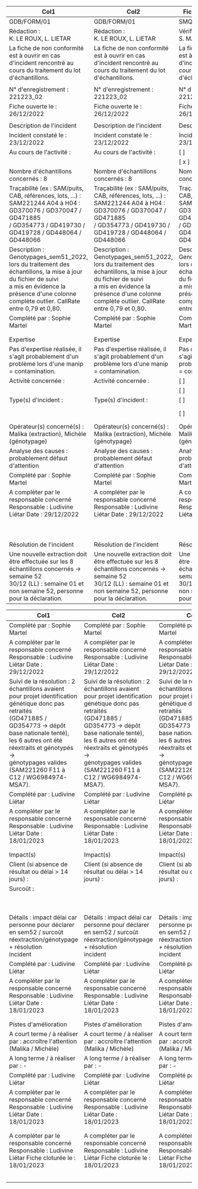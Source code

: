 |Col1|Col2|Fiche de non conformité|Col4|Col5|Col6|Col7|Version 2.0|Col9|Col10|
|---|---|---|---|---|---|---|---|---|---|
|GDB/FORM/01|GDB/FORM/01|SMQ|SMQ|SMQ|SMQ|SMQ|06/10/2022|06/10/2022|06/10/2022|
|Rédaction :<br>K. LE ROUX, L. LIETAR|Rédaction :<br>K. LE ROUX, L. LIETAR|Vérification :<br>S. MARTEL, S. MERLIN|Vérification :<br>S. MARTEL, S. MERLIN|Vérification :<br>S. MARTEL, S. MERLIN|Vérification :<br>S. MARTEL, S. MERLIN|Vérification :<br>S. MARTEL, S. MERLIN|Approbation :<br>L. LIETAR|Approbation :<br>L. LIETAR|Approbation :<br>L. LIETAR|
|La fiche de non conformité est à ouvrir en cas d'incident rencontré au cours du traitement du lot<br>d'échantillons.|La fiche de non conformité est à ouvrir en cas d'incident rencontré au cours du traitement du lot<br>d'échantillons.|La fiche de non conformité est à ouvrir en cas d'incident rencontré au cours du traitement du lot<br>d'échantillons.|La fiche de non conformité est à ouvrir en cas d'incident rencontré au cours du traitement du lot<br>d'échantillons.|La fiche de non conformité est à ouvrir en cas d'incident rencontré au cours du traitement du lot<br>d'échantillons.|La fiche de non conformité est à ouvrir en cas d'incident rencontré au cours du traitement du lot<br>d'échantillons.|La fiche de non conformité est à ouvrir en cas d'incident rencontré au cours du traitement du lot<br>d'échantillons.|La fiche de non conformité est à ouvrir en cas d'incident rencontré au cours du traitement du lot<br>d'échantillons.|La fiche de non conformité est à ouvrir en cas d'incident rencontré au cours du traitement du lot<br>d'échantillons.|La fiche de non conformité est à ouvrir en cas d'incident rencontré au cours du traitement du lot<br>d'échantillons.|
|||||||||||
|N° d'enregistrement : 221223_02|N° d'enregistrement : 221223_02|N° d'enregistrement : 221223_02|N° d'enregistrement : 221223_02|N° d'enregistrement : 221223_02|N° d'enregistrement : 221223_02|N° d'enregistrement : 221223_02|N° d'enregistrement : 221223_02|N° d'enregistrement : 221223_02|N° d'enregistrement : 221223_02|
|Fiche ouverte le : 26/12/2022|Fiche ouverte le : 26/12/2022|Fiche ouverte le : 26/12/2022|Fiche ouverte le : 26/12/2022|Fiche ouverte le : 26/12/2022|Fiche ouverte le : 26/12/2022|Fiche ouverte le : 26/12/2022|Fiche ouverte le : 26/12/2022|Fiche ouverte le : 26/12/2022|Fiche ouverte le : 26/12/2022|
|||||||||||
|Description de l'incident|Description de l'incident|Description de l'incident|Description de l'incident|Description de l'incident|Description de l'incident|Description de l'incident|Description de l'incident|Description de l'incident|Description de l'incident|
|Incident constaté le : 23/12/2022|Incident constaté le : 23/12/2022|Incident constaté le : 23/12/2022|Incident constaté le : 23/12/2022|Incident constaté le : 23/12/2022|Incident constaté le : 23/12/2022|Incident constaté le : 23/12/2022|Incident constaté le : 23/12/2022|Incident constaté le : 23/12/2022|Incident constaté le : 23/12/2022|
|Au cours de l'activité :|Au cours de l'activité :|[ ]|Traitement des prélèvements|Traitement des prélèvements|Traitement des prélèvements|[ ]|Extraction|[ ]|Génotypage|
|||[ x ]|Analyse|[ ]|Autre : ...............................................................|Autre : ...............................................................|Autre : ...............................................................|Autre : ...............................................................|Autre : ...............................................................|
|Nombre d'échantillons concernés : 8|Nombre d'échantillons concernés : 8|Nombre d'échantillons concernés : 8|Nombre d'échantillons concernés : 8|Nombre d'échantillons concernés : 8|Nombre d'échantillons concernés : 8|Nombre d'échantillons concernés : 8|Nombre d'échantillons concernés : 8|Nombre d'échantillons concernés : 8|Nombre d'échantillons concernés : 8|
|Traçabilité (ex : SAM/puits, CAB, références, lots, ...) : SAM221244 A04 à H04 : GD370076 / GD370047 / GD471885<br>/ GD354773 / GD419730 / GD419728 / GD448064 / GD448066|Traçabilité (ex : SAM/puits, CAB, références, lots, ...) : SAM221244 A04 à H04 : GD370076 / GD370047 / GD471885<br>/ GD354773 / GD419730 / GD419728 / GD448064 / GD448066|Traçabilité (ex : SAM/puits, CAB, références, lots, ...) : SAM221244 A04 à H04 : GD370076 / GD370047 / GD471885<br>/ GD354773 / GD419730 / GD419728 / GD448064 / GD448066|Traçabilité (ex : SAM/puits, CAB, références, lots, ...) : SAM221244 A04 à H04 : GD370076 / GD370047 / GD471885<br>/ GD354773 / GD419730 / GD419728 / GD448064 / GD448066|Traçabilité (ex : SAM/puits, CAB, références, lots, ...) : SAM221244 A04 à H04 : GD370076 / GD370047 / GD471885<br>/ GD354773 / GD419730 / GD419728 / GD448064 / GD448066|Traçabilité (ex : SAM/puits, CAB, références, lots, ...) : SAM221244 A04 à H04 : GD370076 / GD370047 / GD471885<br>/ GD354773 / GD419730 / GD419728 / GD448064 / GD448066|Traçabilité (ex : SAM/puits, CAB, références, lots, ...) : SAM221244 A04 à H04 : GD370076 / GD370047 / GD471885<br>/ GD354773 / GD419730 / GD419728 / GD448064 / GD448066|Traçabilité (ex : SAM/puits, CAB, références, lots, ...) : SAM221244 A04 à H04 : GD370076 / GD370047 / GD471885<br>/ GD354773 / GD419730 / GD419728 / GD448064 / GD448066|Traçabilité (ex : SAM/puits, CAB, références, lots, ...) : SAM221244 A04 à H04 : GD370076 / GD370047 / GD471885<br>/ GD354773 / GD419730 / GD419728 / GD448064 / GD448066|Traçabilité (ex : SAM/puits, CAB, références, lots, ...) : SAM221244 A04 à H04 : GD370076 / GD370047 / GD471885<br>/ GD354773 / GD419730 / GD419728 / GD448064 / GD448066|
|Description : Genotypages_sem51_2022, lors du traitement des échantillons, la mise à jour du fichier de suivi<br>a mis en évidence la présence d'une colonne complète outlier. CallRate entre 0,79 et 0,80.|Description : Genotypages_sem51_2022, lors du traitement des échantillons, la mise à jour du fichier de suivi<br>a mis en évidence la présence d'une colonne complète outlier. CallRate entre 0,79 et 0,80.|Description : Genotypages_sem51_2022, lors du traitement des échantillons, la mise à jour du fichier de suivi<br>a mis en évidence la présence d'une colonne complète outlier. CallRate entre 0,79 et 0,80.|Description : Genotypages_sem51_2022, lors du traitement des échantillons, la mise à jour du fichier de suivi<br>a mis en évidence la présence d'une colonne complète outlier. CallRate entre 0,79 et 0,80.|Description : Genotypages_sem51_2022, lors du traitement des échantillons, la mise à jour du fichier de suivi<br>a mis en évidence la présence d'une colonne complète outlier. CallRate entre 0,79 et 0,80.|Description : Genotypages_sem51_2022, lors du traitement des échantillons, la mise à jour du fichier de suivi<br>a mis en évidence la présence d'une colonne complète outlier. CallRate entre 0,79 et 0,80.|Description : Genotypages_sem51_2022, lors du traitement des échantillons, la mise à jour du fichier de suivi<br>a mis en évidence la présence d'une colonne complète outlier. CallRate entre 0,79 et 0,80.|Description : Genotypages_sem51_2022, lors du traitement des échantillons, la mise à jour du fichier de suivi<br>a mis en évidence la présence d'une colonne complète outlier. CallRate entre 0,79 et 0,80.|Description : Genotypages_sem51_2022, lors du traitement des échantillons, la mise à jour du fichier de suivi<br>a mis en évidence la présence d'une colonne complète outlier. CallRate entre 0,79 et 0,80.|Description : Genotypages_sem51_2022, lors du traitement des échantillons, la mise à jour du fichier de suivi<br>a mis en évidence la présence d'une colonne complète outlier. CallRate entre 0,79 et 0,80.|
|Complété par : Sophie Martel|Complété par : Sophie Martel|Complété par : Sophie Martel|Complété par : Sophie Martel|Complété par : Sophie Martel|Complété par : Sophie Martel|Date : 26/12/2022|Date : 26/12/2022|Date : 26/12/2022|Date : 26/12/2022|
|||||||||||
|||||||||||
|Expertise|Expertise|Expertise|Expertise|Expertise|Expertise|Expertise|Expertise|Expertise|Expertise|
|Pas d'expertise réalisée, il s'agit probablement d'un problème lors d'une manip = contamination.|Pas d'expertise réalisée, il s'agit probablement d'un problème lors d'une manip = contamination.|Pas d'expertise réalisée, il s'agit probablement d'un problème lors d'une manip = contamination.|Pas d'expertise réalisée, il s'agit probablement d'un problème lors d'une manip = contamination.|Pas d'expertise réalisée, il s'agit probablement d'un problème lors d'une manip = contamination.|Pas d'expertise réalisée, il s'agit probablement d'un problème lors d'une manip = contamination.|Pas d'expertise réalisée, il s'agit probablement d'un problème lors d'une manip = contamination.|Pas d'expertise réalisée, il s'agit probablement d'un problème lors d'une manip = contamination.|Pas d'expertise réalisée, il s'agit probablement d'un problème lors d'une manip = contamination.|Pas d'expertise réalisée, il s'agit probablement d'un problème lors d'une manip = contamination.|
|Activité concernée :|Activité concernée :|[ ]|Traitement des prélèvements|Traitement des prélèvements|Traitement des prélèvements|[ x ]|Extraction|[ x ]|Génotypage|
|||[ ]|Analyse|[ ]|Autre : ...............................................................|Autre : ...............................................................|Autre : ...............................................................|Autre : ...............................................................|Autre : ...............................................................|
|Type(s) d'incident :|Type(s) d'incident :|[ ]|Equipement|[ ]|Fournisseur|[ ]|Echantillons|[ x ]|Manipulation|
|||[ ]|Autre : ............................................................................................|Autre : ............................................................................................|Autre : ............................................................................................|Autre : ............................................................................................|Autre : ............................................................................................|Autre : ............................................................................................|Autre : ............................................................................................|
|Opérateur(s) concerné(s) : Malika (extraction), Michèle (génotypage)|Opérateur(s) concerné(s) : Malika (extraction), Michèle (génotypage)|Opérateur(s) concerné(s) : Malika (extraction), Michèle (génotypage)|Opérateur(s) concerné(s) : Malika (extraction), Michèle (génotypage)|Opérateur(s) concerné(s) : Malika (extraction), Michèle (génotypage)|Opérateur(s) concerné(s) : Malika (extraction), Michèle (génotypage)|Opérateur(s) concerné(s) : Malika (extraction), Michèle (génotypage)|Opérateur(s) concerné(s) : Malika (extraction), Michèle (génotypage)|Opérateur(s) concerné(s) : Malika (extraction), Michèle (génotypage)|Opérateur(s) concerné(s) : Malika (extraction), Michèle (génotypage)|
|Analyse des causes : probablement défaut d'attention|Analyse des causes : probablement défaut d'attention|Analyse des causes : probablement défaut d'attention|Analyse des causes : probablement défaut d'attention|Analyse des causes : probablement défaut d'attention|Analyse des causes : probablement défaut d'attention|Analyse des causes : probablement défaut d'attention|Analyse des causes : probablement défaut d'attention|Analyse des causes : probablement défaut d'attention|Analyse des causes : probablement défaut d'attention|
|Complété par : Sophie Martel|Complété par : Sophie Martel|Complété par : Sophie Martel|Complété par : Sophie Martel|Complété par : Sophie Martel|Complété par : Sophie Martel|Date : 26/12/2022|Date : 26/12/2022|Date : 26/12/2022|Date : 26/12/2022|
|A compléter par le responsable concerné<br>Responsable : Ludivine Liétar Date : 29/12/2022|A compléter par le responsable concerné<br>Responsable : Ludivine Liétar Date : 29/12/2022|A compléter par le responsable concerné<br>Responsable : Ludivine Liétar Date : 29/12/2022|A compléter par le responsable concerné<br>Responsable : Ludivine Liétar Date : 29/12/2022|A compléter par le responsable concerné<br>Responsable : Ludivine Liétar Date : 29/12/2022|A compléter par le responsable concerné<br>Responsable : Ludivine Liétar Date : 29/12/2022|A compléter par le responsable concerné<br>Responsable : Ludivine Liétar Date : 29/12/2022|A compléter par le responsable concerné<br>Responsable : Ludivine Liétar Date : 29/12/2022|A compléter par le responsable concerné<br>Responsable : Ludivine Liétar Date : 29/12/2022|A compléter par le responsable concerné<br>Responsable : Ludivine Liétar Date : 29/12/2022|
|||||||||||
||||||||||1/2|
|||||||||||
|||||||||||
|||||||||||
|||||||||||
|Résolution de l'incident|Résolution de l'incident|Résolution de l'incident|Résolution de l'incident|Résolution de l'incident|Résolution de l'incident|Résolution de l'incident|Résolution de l'incident|Résolution de l'incident|Résolution de l'incident|
|Une nouvelle extraction doit être effectuée sur les 8 échantillons concernés -> semaine 52<br>30/12 (LL) : semaine 01 et non semaine 52, personne pour la déclaration.|Une nouvelle extraction doit être effectuée sur les 8 échantillons concernés -> semaine 52<br>30/12 (LL) : semaine 01 et non semaine 52, personne pour la déclaration.|Une nouvelle extraction doit être effectuée sur les 8 échantillons concernés -> semaine 52<br>30/12 (LL) : semaine 01 et non semaine 52, personne pour la déclaration.|Une nouvelle extraction doit être effectuée sur les 8 échantillons concernés -> semaine 52<br>30/12 (LL) : semaine 01 et non semaine 52, personne pour la déclaration.|Une nouvelle extraction doit être effectuée sur les 8 échantillons concernés -> semaine 52<br>30/12 (LL) : semaine 01 et non semaine 52, personne pour la déclaration.|Une nouvelle extraction doit être effectuée sur les 8 échantillons concernés -> semaine 52<br>30/12 (LL) : semaine 01 et non semaine 52, personne pour la déclaration.|Une nouvelle extraction doit être effectuée sur les 8 échantillons concernés -> semaine 52<br>30/12 (LL) : semaine 01 et non semaine 52, personne pour la déclaration.|Une nouvelle extraction doit être effectuée sur les 8 échantillons concernés -> semaine 52<br>30/12 (LL) : semaine 01 et non semaine 52, personne pour la déclaration.|Une nouvelle extraction doit être effectuée sur les 8 échantillons concernés -> semaine 52<br>30/12 (LL) : semaine 01 et non semaine 52, personne pour la déclaration.|Une nouvelle extraction doit être effectuée sur les 8 échantillons concernés -> semaine 52<br>30/12 (LL) : semaine 01 et non semaine 52, personne pour la déclaration.|

|Col1|Col2|Col3|Col4|Col5|Col6|Col7|Col8|Col9|Col10|
|---|---|---|---|---|---|---|---|---|---|
|Complété par : Sophie Martel|Complété par : Sophie Martel|Complété par : Sophie Martel|Complété par : Sophie Martel|Complété par : Sophie Martel|Complété par : Sophie Martel|Date : 26/12/2022|Date : 26/12/2022|Date : 26/12/2022|Date : 26/12/2022|
|A compléter par le responsable concerné<br>Responsable : Ludivine Liétar Date : 29/12/2022|A compléter par le responsable concerné<br>Responsable : Ludivine Liétar Date : 29/12/2022|A compléter par le responsable concerné<br>Responsable : Ludivine Liétar Date : 29/12/2022|A compléter par le responsable concerné<br>Responsable : Ludivine Liétar Date : 29/12/2022|A compléter par le responsable concerné<br>Responsable : Ludivine Liétar Date : 29/12/2022|A compléter par le responsable concerné<br>Responsable : Ludivine Liétar Date : 29/12/2022|A compléter par le responsable concerné<br>Responsable : Ludivine Liétar Date : 29/12/2022|A compléter par le responsable concerné<br>Responsable : Ludivine Liétar Date : 29/12/2022|A compléter par le responsable concerné<br>Responsable : Ludivine Liétar Date : 29/12/2022|A compléter par le responsable concerné<br>Responsable : Ludivine Liétar Date : 29/12/2022|
|Suivi de la résolution : 2 échantillons avaient pour projet identification génétique donc pas retraités<br>(GD471885 / GD354773 -> dépôt base nationale tenté), les 6 autres ont été réextraits et génotypés -><br>génotypages valides (SAM221260 F11 à C12 / WG6984974-MSA7).|Suivi de la résolution : 2 échantillons avaient pour projet identification génétique donc pas retraités<br>(GD471885 / GD354773 -> dépôt base nationale tenté), les 6 autres ont été réextraits et génotypés -><br>génotypages valides (SAM221260 F11 à C12 / WG6984974-MSA7).|Suivi de la résolution : 2 échantillons avaient pour projet identification génétique donc pas retraités<br>(GD471885 / GD354773 -> dépôt base nationale tenté), les 6 autres ont été réextraits et génotypés -><br>génotypages valides (SAM221260 F11 à C12 / WG6984974-MSA7).|Suivi de la résolution : 2 échantillons avaient pour projet identification génétique donc pas retraités<br>(GD471885 / GD354773 -> dépôt base nationale tenté), les 6 autres ont été réextraits et génotypés -><br>génotypages valides (SAM221260 F11 à C12 / WG6984974-MSA7).|Suivi de la résolution : 2 échantillons avaient pour projet identification génétique donc pas retraités<br>(GD471885 / GD354773 -> dépôt base nationale tenté), les 6 autres ont été réextraits et génotypés -><br>génotypages valides (SAM221260 F11 à C12 / WG6984974-MSA7).|Suivi de la résolution : 2 échantillons avaient pour projet identification génétique donc pas retraités<br>(GD471885 / GD354773 -> dépôt base nationale tenté), les 6 autres ont été réextraits et génotypés -><br>génotypages valides (SAM221260 F11 à C12 / WG6984974-MSA7).|Suivi de la résolution : 2 échantillons avaient pour projet identification génétique donc pas retraités<br>(GD471885 / GD354773 -> dépôt base nationale tenté), les 6 autres ont été réextraits et génotypés -><br>génotypages valides (SAM221260 F11 à C12 / WG6984974-MSA7).|Suivi de la résolution : 2 échantillons avaient pour projet identification génétique donc pas retraités<br>(GD471885 / GD354773 -> dépôt base nationale tenté), les 6 autres ont été réextraits et génotypés -><br>génotypages valides (SAM221260 F11 à C12 / WG6984974-MSA7).|Suivi de la résolution : 2 échantillons avaient pour projet identification génétique donc pas retraités<br>(GD471885 / GD354773 -> dépôt base nationale tenté), les 6 autres ont été réextraits et génotypés -><br>génotypages valides (SAM221260 F11 à C12 / WG6984974-MSA7).|Suivi de la résolution : 2 échantillons avaient pour projet identification génétique donc pas retraités<br>(GD471885 / GD354773 -> dépôt base nationale tenté), les 6 autres ont été réextraits et génotypés -><br>génotypages valides (SAM221260 F11 à C12 / WG6984974-MSA7).|
|Complété par : Ludivine Liétar|Complété par : Ludivine Liétar|Complété par : Ludivine Liétar|Complété par : Ludivine Liétar|Complété par : Ludivine Liétar|Complété par : Ludivine Liétar|Date : 18/01/2023|Date : 18/01/2023|Date : 18/01/2023|Date : 18/01/2023|
|A compléter par le responsable concerné<br>Responsable : Ludivine Liétar Date : 18/01/2023|A compléter par le responsable concerné<br>Responsable : Ludivine Liétar Date : 18/01/2023|A compléter par le responsable concerné<br>Responsable : Ludivine Liétar Date : 18/01/2023|A compléter par le responsable concerné<br>Responsable : Ludivine Liétar Date : 18/01/2023|A compléter par le responsable concerné<br>Responsable : Ludivine Liétar Date : 18/01/2023|A compléter par le responsable concerné<br>Responsable : Ludivine Liétar Date : 18/01/2023|A compléter par le responsable concerné<br>Responsable : Ludivine Liétar Date : 18/01/2023|A compléter par le responsable concerné<br>Responsable : Ludivine Liétar Date : 18/01/2023|A compléter par le responsable concerné<br>Responsable : Ludivine Liétar Date : 18/01/2023|A compléter par le responsable concerné<br>Responsable : Ludivine Liétar Date : 18/01/2023|
|||||||||||
|||||||||||
|Impact(s)|Impact(s)|Impact(s)|Impact(s)|Impact(s)|Impact(s)|Impact(s)|Impact(s)|Impact(s)|Impact(s)|
|Client (si absence de résultat ou délai > 14 jours) :|Client (si absence de résultat ou délai > 14 jours) :|Client (si absence de résultat ou délai > 14 jours) :|Client (si absence de résultat ou délai > 14 jours) :|[ ]|Non|[ x ]|Oui|||
|Surcoût :||||[ ]|Non|[ x ]|Consommables|Consommables||
|||||||[ x ]|Opérateur|||
|||||||[ ]|Autre|||
|Détails : impact délai car personne pour déclarer en sem52 / surcoût réextraction/génotypage + résolution<br>incident|Détails : impact délai car personne pour déclarer en sem52 / surcoût réextraction/génotypage + résolution<br>incident|Détails : impact délai car personne pour déclarer en sem52 / surcoût réextraction/génotypage + résolution<br>incident|Détails : impact délai car personne pour déclarer en sem52 / surcoût réextraction/génotypage + résolution<br>incident|Détails : impact délai car personne pour déclarer en sem52 / surcoût réextraction/génotypage + résolution<br>incident|Détails : impact délai car personne pour déclarer en sem52 / surcoût réextraction/génotypage + résolution<br>incident|Détails : impact délai car personne pour déclarer en sem52 / surcoût réextraction/génotypage + résolution<br>incident|Détails : impact délai car personne pour déclarer en sem52 / surcoût réextraction/génotypage + résolution<br>incident|Détails : impact délai car personne pour déclarer en sem52 / surcoût réextraction/génotypage + résolution<br>incident|Détails : impact délai car personne pour déclarer en sem52 / surcoût réextraction/génotypage + résolution<br>incident|
|Complété par : Ludivine Liétar|Complété par : Ludivine Liétar|Complété par : Ludivine Liétar|Complété par : Ludivine Liétar|Complété par : Ludivine Liétar|Complété par : Ludivine Liétar|Date : 29/12/2022|Date : 29/12/2022|Date : 29/12/2022|Date : 29/12/2022|
|A compléter par le responsable concerné<br>Responsable : Ludivine Liétar Date : 18/01/2023|A compléter par le responsable concerné<br>Responsable : Ludivine Liétar Date : 18/01/2023|A compléter par le responsable concerné<br>Responsable : Ludivine Liétar Date : 18/01/2023|A compléter par le responsable concerné<br>Responsable : Ludivine Liétar Date : 18/01/2023|A compléter par le responsable concerné<br>Responsable : Ludivine Liétar Date : 18/01/2023|A compléter par le responsable concerné<br>Responsable : Ludivine Liétar Date : 18/01/2023|A compléter par le responsable concerné<br>Responsable : Ludivine Liétar Date : 18/01/2023|A compléter par le responsable concerné<br>Responsable : Ludivine Liétar Date : 18/01/2023|A compléter par le responsable concerné<br>Responsable : Ludivine Liétar Date : 18/01/2023|A compléter par le responsable concerné<br>Responsable : Ludivine Liétar Date : 18/01/2023|
|||||||||||
|||||||||||
|Pistes d'amélioration|Pistes d'amélioration|Pistes d'amélioration|Pistes d'amélioration|Pistes d'amélioration|Pistes d'amélioration|Pistes d'amélioration|Pistes d'amélioration|Pistes d'amélioration|Pistes d'amélioration|
|A court terme / à réaliser par : accroître l'attention (Malika / Michèle)|A court terme / à réaliser par : accroître l'attention (Malika / Michèle)|A court terme / à réaliser par : accroître l'attention (Malika / Michèle)|A court terme / à réaliser par : accroître l'attention (Malika / Michèle)|A court terme / à réaliser par : accroître l'attention (Malika / Michèle)|A court terme / à réaliser par : accroître l'attention (Malika / Michèle)|A court terme / à réaliser par : accroître l'attention (Malika / Michèle)|A court terme / à réaliser par : accroître l'attention (Malika / Michèle)|A court terme / à réaliser par : accroître l'attention (Malika / Michèle)|A court terme / à réaliser par : accroître l'attention (Malika / Michèle)|
|A long terme / à réaliser par : -|A long terme / à réaliser par : -|A long terme / à réaliser par : -|A long terme / à réaliser par : -|A long terme / à réaliser par : -|A long terme / à réaliser par : -|A long terme / à réaliser par : -|A long terme / à réaliser par : -|A long terme / à réaliser par : -|A long terme / à réaliser par : -|
|Complété par : Ludivine Liétar|Complété par : Ludivine Liétar|Complété par : Ludivine Liétar|Complété par : Ludivine Liétar|Complété par : Ludivine Liétar|Complété par : Ludivine Liétar|Date : 18/01/2023|Date : 18/01/2023|Date : 18/01/2023|Date : 18/01/2023|
|A compléter par le responsable concerné<br>Responsable : Ludivine Liétar Date : 18/01/2023|A compléter par le responsable concerné<br>Responsable : Ludivine Liétar Date : 18/01/2023|A compléter par le responsable concerné<br>Responsable : Ludivine Liétar Date : 18/01/2023|A compléter par le responsable concerné<br>Responsable : Ludivine Liétar Date : 18/01/2023|A compléter par le responsable concerné<br>Responsable : Ludivine Liétar Date : 18/01/2023|A compléter par le responsable concerné<br>Responsable : Ludivine Liétar Date : 18/01/2023|A compléter par le responsable concerné<br>Responsable : Ludivine Liétar Date : 18/01/2023|A compléter par le responsable concerné<br>Responsable : Ludivine Liétar Date : 18/01/2023|A compléter par le responsable concerné<br>Responsable : Ludivine Liétar Date : 18/01/2023|A compléter par le responsable concerné<br>Responsable : Ludivine Liétar Date : 18/01/2023|
|||||||||||
|||||||||||
|A compléter par le responsable concerné<br>Responsable : Ludivine Liétar Fiche cloturée le : 18/01/2023|A compléter par le responsable concerné<br>Responsable : Ludivine Liétar Fiche cloturée le : 18/01/2023|A compléter par le responsable concerné<br>Responsable : Ludivine Liétar Fiche cloturée le : 18/01/2023|A compléter par le responsable concerné<br>Responsable : Ludivine Liétar Fiche cloturée le : 18/01/2023|A compléter par le responsable concerné<br>Responsable : Ludivine Liétar Fiche cloturée le : 18/01/2023|A compléter par le responsable concerné<br>Responsable : Ludivine Liétar Fiche cloturée le : 18/01/2023|A compléter par le responsable concerné<br>Responsable : Ludivine Liétar Fiche cloturée le : 18/01/2023|A compléter par le responsable concerné<br>Responsable : Ludivine Liétar Fiche cloturée le : 18/01/2023|A compléter par le responsable concerné<br>Responsable : Ludivine Liétar Fiche cloturée le : 18/01/2023|A compléter par le responsable concerné<br>Responsable : Ludivine Liétar Fiche cloturée le : 18/01/2023|
|||||||||||
||||||||||2/2|

